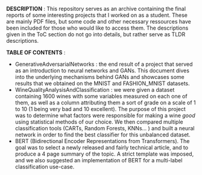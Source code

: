 
<b>DESCRIPTION</b> : This repository serves as an archive containing the final reports of some interesting projects that I worked on as a student. These are mainly PDF files, but some code and other necessary ressources have been included for those who would like to access them. The descriptions given in the ToC section do not go into details, but rather serve as TLDR descriptions. 

<b>TABLE OF CONTENTS</b> : <ul>
<li> GenerativeAdversarialNetworks : the end result of a project that served as an introduction to neural networks and GANs. This document dives into the underlying mechanisms behind GANs and showcases some results that we obtained on the MNIST and FASHION_MNIST datasets.</li>
<li> WineQualityAnalysisAndClassification : we were given a dataset containing 1600 wines with some variables measured on each one of them, as well as a column attributing them a sort of grade on a scale of 1 to 10 (1 being very bad and 10 excellent). The purpose of this project was to determine what factors were responsible for making a wine <em>good</em> using statistical methods of our choice. We then compared multiple classification tools (CARTs, Random Forests, KNNs... ) and built a neural network in order to find the best classifier for this unbalanced dataset. </li>
<li> BERT (Bidirectional Encoder Representations from Transformers). The goal was to select a newly released and fairly technical article, and to produce a 4 page summary of the topic. A strict template was imposed, and we also suggested an implementation of BERT for a multi-label classification use-case.</li>
</ul>

